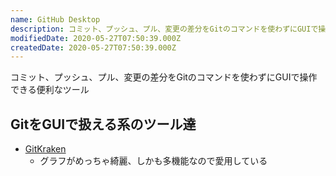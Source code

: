```yaml
---
name: GitHub Desktop
description: コミット、プッシュ、プル、変更の差分をGitのコマンドを使わずにGUIで操作できる便利なツール
modifiedDate: 2020-05-27T07:50:39.000Z
createdDate: 2020-05-27T07:50:39.000Z
---
```


コミット、プッシュ、プル、変更の差分をGitのコマンドを使わずにGUIで操作できる便利なツール

## GitをGUIで扱える系のツール達

- [GitKraken](https://www.gitkraken.com/)
  - グラフがめっちゃ綺麗、しかも多機能なので愛用している
